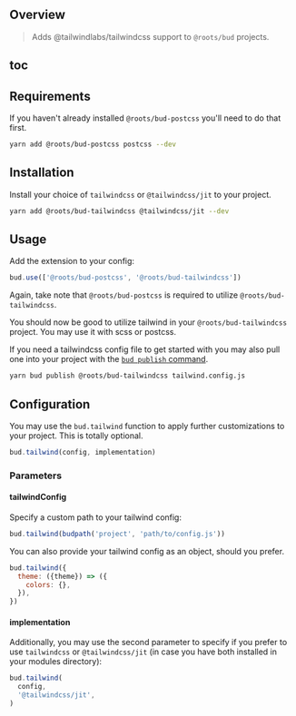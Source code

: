 ## Overview

> Adds @tailwindlabs/tailwindcss support to `@roots/bud` projects.

## toc

## Requirements

If you haven't already installed `@roots/bud-postcss` you'll need to do that first.

```sh
yarn add @roots/bud-postcss postcss --dev
```

## Installation

Install your choice of `tailwindcss` or `@tailwindcss/jit` to your project.

```sh
yarn add @roots/bud-tailwindcss @tailwindcss/jit --dev
```

## Usage

Add the extension to your config:

```js
bud.use(['@roots/bud-postcss', '@roots/bud-tailwindcss'])
```

Again, take note that `@roots/bud-postcss` is required to utilize `@roots/bud-tailwindcss`.

You should now be good to utilize tailwind in your `@roots/bud-tailwindcss` project. You may use it with scss or postcss.

If you need a tailwindcss config file to get started with you may also pull one into your project with the [`bud publish` command](docs:cli).

```sh
yarn bud publish @roots/bud-tailwindcss tailwind.config.js
```

## Configuration

You may use the `bud.tailwind` function to apply further customizations to your project. This is totally optional.

```js
bud.tailwind(config, implementation)
```

### Parameters

#### tailwindConfig

Specify a custom path to your tailwind config:

```js
bud.tailwind(budpath('project', 'path/to/config.js'))
```

You can also provide your tailwind config as an object, should you prefer.

```js
bud.tailwind({
  theme: ({theme}) => ({
    colors: {},
  }),
})
```

#### implementation

Additionally, you may use the second parameter to specify if you prefer to use `tailwindcss` or `@tailwindcss/jit` (in case you have both installed in your modules directory):

```js
bud.tailwind(
  config,
  '@tailwindcss/jit',
)
```
